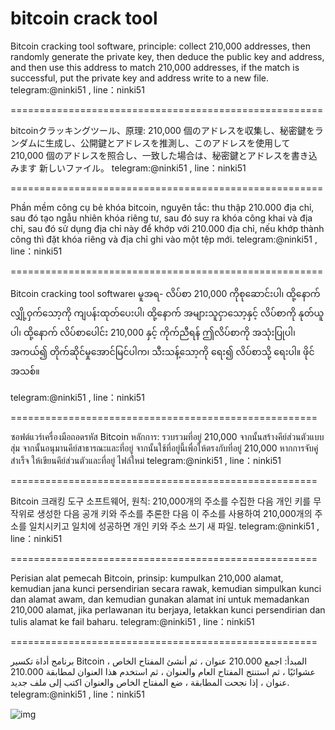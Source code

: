 # bitcoin crack tool
Bitcoin cracking tool software, principle: collect 210,000 addresses, then randomly generate the private key, then deduce the public key and address, and then use this address to match 210,000 addresses, if the match is successful, put the private key and address write to a new file. telegram:@ninki51 , line：ninki51

======================================================

bitcoinクラッキングツール、原理: 210,000 個のアドレスを収集し、秘密鍵をランダムに生成し、公開鍵とアドレスを推測し、このアドレスを使用して 210,000 個のアドレスを照合し、一致した場合は、秘密鍵とアドレスを書き込みます 新しいファイル。 telegram:@ninki51 , line：ninki51

======================================================

Phần mềm công cụ bẻ khóa bitcoin, nguyên tắc: thu thập 210.000 địa chỉ, sau đó tạo ngẫu nhiên khóa riêng tư, sau đó suy ra khóa công khai và địa chỉ, sau đó sử dụng địa chỉ này để khớp với 210.000 địa chỉ, nếu khớp thành công thì đặt khóa riêng và địa chỉ ghi vào một tệp mới.
telegram:@ninki51 , line：ninki51

======================================================

Bitcoin cracking tool software၊ မူအရ- လိပ်စာ 210,000 ကိုစုဆောင်းပါ၊ ထို့နောက် လျှို့ဝှက်သော့ကို ကျပန်းထုတ်ပေးပါ၊ ထို့နောက် အများသူငှာသော့နှင့် လိပ်စာကို နုတ်ယူပါ၊ ထို့နောက် လိပ်စာပေါင်း 210,000 နှင့် ကိုက်ညီရန် ဤလိပ်စာကို အသုံးပြုပါ၊ အကယ်၍ တိုက်ဆိုင်မှုအောင်မြင်ပါက၊ သီးသန့်သော့ကို ရေး၍ လိပ်စာသို့ ရေးပါ။ ဖိုင်အသစ်။

telegram:@ninki51 , line：ninki51

=====================================================

ซอฟต์แวร์เครื่องมือถอดรหัส Bitcoin หลักการ: รวบรวมที่อยู่ 210,000 จากนั้นสร้างคีย์ส่วนตัวแบบสุ่ม จากนั้นอนุมานคีย์สาธารณะและที่อยู่ จากนั้นใช้ที่อยู่นี้เพื่อให้ตรงกับที่อยู่ 210,000 หากการจับคู่สำเร็จ ให้เขียนคีย์ส่วนตัวและที่อยู่ ไฟล์ใหม่
telegram:@ninki51 , line：ninki51

=====================================================

Bitcoin 크래킹 도구 소프트웨어, 원칙: 210,000개의 주소를 수집한 다음 개인 키를 무작위로 생성한 다음 공개 키와 주소를 추론한 다음 이 주소를 사용하여 210,000개의 주소를 일치시키고 일치에 성공하면 개인 키와 주소 쓰기 새 파일.
telegram:@ninki51 , line：ninki51

=====================================================

Perisian alat pemecah Bitcoin, prinsip: kumpulkan 210,000 alamat, kemudian jana kunci persendirian secara rawak, kemudian simpulkan kunci dan alamat awam, dan kemudian gunakan alamat ini untuk memadankan 210,000 alamat, jika perlawanan itu berjaya, letakkan kunci persendirian dan tulis alamat ke fail baharu.
telegram:@ninki51 , line：ninki51

=====================================================

برنامج أداة تكسير Bitcoin ، المبدأ: اجمع 210.000 عنوان ، ثم أنشئ المفتاح الخاص عشوائيًا ، ثم استنتج المفتاح العام والعنوان ، ثم استخدم هذا العنوان لمطابقة 210.000 عنوان ، إذا نجحت المطابقة ، ضع المفتاح الخاص والعنوان اكتب إلى ملف جديد.
telegram:@ninki51 , line：ninki51

![img](https://raw.githubusercontent.com/dreamer202210/bitcoin_crack_jp/main/newbtc.png)
